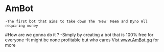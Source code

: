 # AmBot
    -The first bot that aims to take down The 'New' Mee6 and Dyno All requiring money
    
 #How are we gonna do it ?
    -Simply by creating a bot that is 100% free for everyone
    -It might be none profitable but who cares
Vist www.AmBot.gq for more